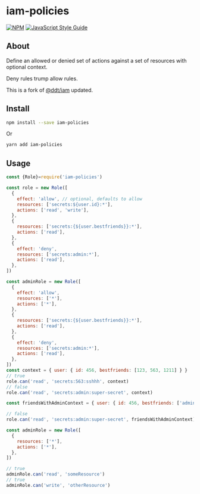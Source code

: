# iam-policies

> 

[![NPM](https://img.shields.io/npm/v/iam-policies.svg)](https://www.npmjs.com/package/iam-policies) [![JavaScript Style Guide](https://img.shields.io/badge/code_style-standard-brightgreen.svg)](https://standardjs.com)

## About

Define an allowed or denied set of actions against a set of resources with optional context.

Deny rules trump allow rules.

This is a fork of [@ddt/iam](https://www.npmjs.com/package/@ddt/iam) updated.

## Install

```bash
npm install --save iam-policies
```

Or

```bash
yarn add iam-policies
```

## Usage

```js
const {Role}=require('iam-policies')

const role = new Role([
  {
    effect: 'allow', // optional, defaults to allow
    resources: ['secrets:${user.id}:*'],
    actions: ['read', 'write'],
  },
  {
    resources: ['secrets:{${user.bestfriends}}:*'],
    actions: ['read'],
  },
  {
    effect: 'deny',
    resources: ['secrets:admin:*'],
    actions: ['read'],
  },
])

const adminRole = new Role([
  {
    effect: 'allow',
    resources: ['*'],
    actions: ['*'],
  },
  {
    resources: ['secrets:{${user.bestfriends}}:*'],
    actions: ['read'],
  },
  {
    effect: 'deny',
    resources: ['secrets:admin:*'],
    actions: ['read'],
  },
])
const context = { user: { id: 456, bestfriends: [123, 563, 1211] } }
// true
role.can('read', 'secrets:563:sshhh', context)
// false
role.can('read', 'secrets:admin:super-secret', context)

const friendsWithAdminContext = { user: { id: 456, bestfriends: ['admin'] } }

// false
role.can('read', 'secrets:admin:super-secret', friendsWithAdminContext)

const adminRole = new Role([
  {
    resources: ['*'],
    actions: ['*'],
  },
])

// true
adminRole.can('read', 'someResource')
// true
adminRole.can('write', 'otherResource')
```
